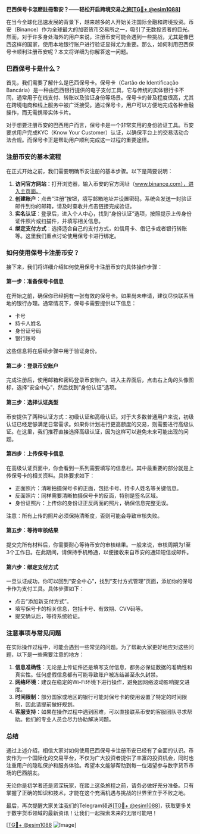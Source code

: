 **巴西保号卡怎麽註冊幣安？——轻松开启跨境交易之旅[[TG💪+ @esim1088](https://t.me/s/esim1088)]**

在当今全球化迅速发展的背景下，越来越多的人开始关注国际金融和跨境投资。币安（Binance）作为全球最大的加密货币交易所之一，吸引了无数投资者的目光。然而，对于许多身处海外的用户来说，注册币安可能会遇到一些挑战，尤其是像巴西这样的国家，使用本地银行账户进行验证显得尤为重要。那么，如何利用巴西保号卡顺利注册币安呢？本文将详细为你解答这一问题。

### 巴西保号卡是什么？

首先，我们需要了解什么是巴西保号卡。保号卡（Cartão de Identificação Bancária）是一种由巴西银行提供的电子支付工具，它与传统的实体银行卡不同，通常用于在线支付、转账以及验证身份等场景。保号卡的普及程度很高，尤其在跨境电商和线上服务中被广泛接受。通过保号卡，用户可以方便地完成各种金融操作，而无需携带实体卡片。

对于想要注册币安的巴西用户而言，保号卡是一个非常实用的身份验证工具。币安要求用户完成KYC（Know Your Customer）认证，以确保平台上的交易活动合法合规。而保号卡正是帮助用户顺利完成这一过程的重要途径。

### 注册币安的基本流程

在正式开始之前，我们需要明确币安注册的基本步骤。以下是简要说明：

1. **访问官方网站**：打开浏览器，输入币安的官方网址（www.binance.com），进入主页面。
2. **创建账户**：点击“注册”按钮，填写邮箱地址并设置密码。系统会发送一封验证邮件到你的邮箱，请及时查收并点击链接完成验证。
3. **实名认证**：登录后，进入个人中心，找到“身份认证”选项，按照提示上传身份证件照片或扫描件，并填写相关信息。
4. **绑定支付方式**：选择适合自己的支付方式，如信用卡、借记卡或者银行转账等。这里我们重点讨论使用保号卡进行绑定。

### 如何使用保号卡注册币安？

接下来，我们将详细介绍如何使用保号卡注册币安的具体操作步骤：

#### 第一步：准备保号卡信息
在开始之前，确保你已经拥有一张有效的保号卡。如果尚未申请，建议尽快联系当地的银行办理。通常情况下，保号卡需要提供以下信息：
- 卡号
- 持卡人姓名
- 身份证号码
- 银行账号

这些信息将在后续步骤中用于验证身份。

#### 第二步：登录币安账户
完成注册后，使用邮箱和密码登录币安账户。进入主界面后，点击右上角的头像图标，选择“安全中心”，然后找到“身份认证”选项。

#### 第三步：选择认证类型
币安提供了两种认证方式：初级认证和高级认证。对于大多数普通用户来说，初级认证已经足够满足日常需求。如果你计划进行更高额度的交易，则需要进行高级认证。在这里，我们推荐直接选择高级认证，因为这样可以避免未来可能出现的问题。

#### 第四步：上传保号卡信息
在高级认证页面中，你会看到一系列需要填写的信息栏。其中最重要的部分就是上传保号卡的相关资料。具体要求如下：
- 正面照片：清晰拍摄保号卡的正面，包括卡号、持卡人姓名等关键信息。
- 反面照片：同样需要清晰拍摄保号卡的反面，特别是签名区域。
- 身份证照片：上传你的身份证正反两面的照片，确保信息完整无误。

注意：所有上传的照片必须保持清晰度，否则可能会导致审核失败。

#### 第五步：等待审核结果
提交完所有材料后，你需要耐心等待币安的审核结果。一般来说，审核周期为1至3个工作日。在此期间，请保持手机畅通，以便接收来自币安的通知短信或邮件。

#### 第六步：绑定支付方式
一旦认证成功，你可以回到“安全中心”，找到“支付方式管理”页面，添加你的保号卡作为支付工具。具体步骤如下：
- 点击“添加新支付方式”。
- 填写保号卡的相关信息，包括卡号、有效期、CVV码等。
- 提交确认后，等待系统验证。

### 注意事项与常见问题

在实际操作过程中，可能会遇到一些常见的问题。为了帮助大家更好地应对这些问题，以下是一些需要注意的地方：

1. **信息准确性**：无论是上传证件还是填写支付信息，都务必保证数据的准确性和真实性。任何虚假信息都有可能导致账户被冻结甚至永久封禁。
2. **网络环境**：建议在稳定的Wi-Fi环境下进行操作，避免因网络波动影响提交进度。
3. **时间限制**：部分国家或地区的银行可能对保号卡的使用设置了特定的时间限制，因此请提前做好规划。
4. **客服支持**：如果在操作过程中遇到困难，可以直接联系币安的客服团队寻求帮助。他们的专业人员会尽力协助解决问题。

### 总结

通过上述介绍，相信大家对如何使用巴西保号卡注册币安已经有了全面的认识。币安作为一个国际化的交易平台，不仅为广大投资者提供了丰富的投资机会，同时也注重用户的隐私保护和服务体验。希望本文能够帮助到每一位渴望参与数字货币市场的巴西朋友。

无论你是初学者还是资深玩家，在踏上这条旅程之前，请务必做好充分准备。只有掌握了正确的知识和技术，才能在这个充满机遇与挑战的世界里立于不败之地。

最后，再次提醒大家关注我们的Telegram频道[[TG💪+ @esim1088](https://t.me/s/esim1088)]，获取更多关于数字货币领域的最新资讯！让我们一起探索未来的无限可能吧！

[[TG💪+ @esim1088](https://t.me/s/esim1088) ![Image](https://i.postimg.cc/4NQfJmqS/Snipaste-2025-05-13-00-14-12.png)]